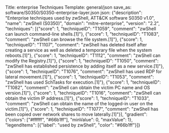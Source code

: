 Title: enterprise Techniques
Template: general/json
save_as: software/S0350/S0350-enterprise-layer.json
json: {"description": "Enterprise techniques used by zwShell, ATT&CK software S0350 v1.0", "name": "zwShell (S0350)", "domain": "mitre-enterprise", "version": "2.2", "techniques": [{"score": 1, "techniqueID": "T1059", "comment": "zwShell can launch command-line shells.[1]"}, {"score": 1, "techniqueID": "T1083", "comment": "zwShell can browse the file system.[1]"}, {"score": 1, "techniqueID": "T1107", "comment": "zwShell has deleted itself after creating a service as well as deleted a temporary file when the system reboots.[1]"}, {"score": 1, "techniqueID": "T1112", "comment": "zwShell can modify the Registry.[1]"}, {"score": 1, "techniqueID": "T1050", "comment": "zwShell has established persistence by adding itself as a new service.[1]"}, {"score": 1, "techniqueID": "T1076", "comment": "zwShell has used RDP for lateral movement.[1]"}, {"score": 1, "techniqueID": "T1053", "comment": "zwShell has used SchTasks for execution.[1]"}, {"score": 1, "techniqueID": "T1082", "comment": "zwShell can obtain the victim PC name and OS version.[1]"}, {"score": 1, "techniqueID": "T1016", "comment": "zwShell can obtain the victim IP address.[1]"}, {"score": 1, "techniqueID": "T1033", "comment": "zwShell can obtain the name of the logged-in user on the victim.[1]"}, {"score": 1, "techniqueID": "T1077", "comment": "zwShell has been copied over network shares to move laterally.[1]"}], "gradient": {"colors": ["#ffffff", "#66b1ff"], "minValue": 0, "maxValue": 1}, "legendItems": [{"label": "used by zwShell", "color": "#66b1ff"}]}